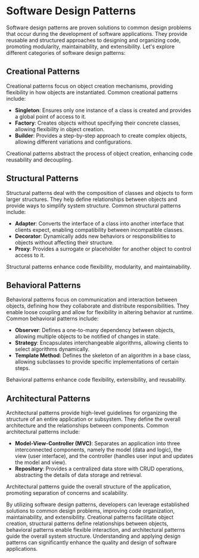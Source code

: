 # Software Design Patterns

Software design patterns are proven solutions to common design problems that occur during the development of software applications. They provide reusable and structured approaches to designing and organizing code, promoting modularity, maintainability, and extensibility. Let's explore different categories of software design patterns:

## Creational Patterns

Creational patterns focus on object creation mechanisms, providing flexibility in how objects are instantiated. Common creational patterns include:

- **Singleton**: Ensures only one instance of a class is created and provides a global point of access to it.
- **Factory**: Creates objects without specifying their concrete classes, allowing flexibility in object creation.
- **Builder**: Provides a step-by-step approach to create complex objects, allowing different variations and configurations.

Creational patterns abstract the process of object creation, enhancing code reusability and decoupling.

## Structural Patterns

Structural patterns deal with the composition of classes and objects to form larger structures. They help define relationships between objects and provide ways to simplify system structure. Common structural patterns include:

- **Adapter**: Converts the interface of a class into another interface that clients expect, enabling compatibility between incompatible classes.
- **Decorator**: Dynamically adds new behaviors or responsibilities to objects without affecting their structure.
- **Proxy**: Provides a surrogate or placeholder for another object to control access to it.

Structural patterns enhance code flexibility, modularity, and maintainability.

## Behavioral Patterns

Behavioral patterns focus on communication and interaction between objects, defining how they collaborate and distribute responsibilities. They enable loose coupling and allow for flexibility in altering behavior at runtime. Common behavioral patterns include:

- **Observer**: Defines a one-to-many dependency between objects, allowing multiple objects to be notified of changes in state.
- **Strategy**: Encapsulates interchangeable algorithms, allowing clients to select algorithms dynamically.
- **Template Method**: Defines the skeleton of an algorithm in a base class, allowing subclasses to provide specific implementations of certain steps.

Behavioral patterns enhance code flexibility, extensibility, and reusability.

## Architectural Patterns

Architectural patterns provide high-level guidelines for organizing the structure of an entire application or subsystem. They define the overall architecture and the relationships between components. Common architectural patterns include:

- **Model-View-Controller (MVC)**: Separates an application into three interconnected components, namely the model (data and logic), the view (user interface), and the controller (handles user input and updates the model and view).
- **Repository**: Provides a centralized data store with CRUD operations, abstracting the details of data storage and retrieval.

Architectural patterns guide the overall structure of the application, promoting separation of concerns and scalability.

By utilizing software design patterns, developers can leverage established solutions to common design problems, improving code organization, maintainability, and extensibility. Creational patterns facilitate object creation, structural patterns define relationships between objects, behavioral patterns enable flexible interaction, and architectural patterns guide the overall system structure. Understanding and applying design patterns can significantly enhance the quality and design of software applications.